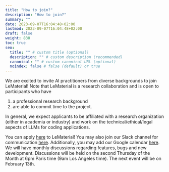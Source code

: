 ```yaml
---
title: "How to join?"
description: "How to join?"
summary: ""
date: 2023-09-07T16:04:48+02:00
lastmod: 2023-09-07T16:04:48+02:00
draft: false
weight: 830
toc: true
seo:
  title: "" # custom title (optional)
  description: "" # custom description (recommended)
  canonical: "" # custom canonical URL (optional)
  noindex: false # false (default) or true
---
```


We are excited to invite AI practitioners from diverse backgrounds to join LeMaterial! Note that LeMaterial is a research collaboration and is open to participants who have

1. a professional research background
2. are able to commit time to the project.

In general, we expect applicants to be affiliated with a research organization (either in academia or industry) and work on the technical/ethical/legal aspects of LLMs for coding applications.

You can apply [here](https://forms.gle/KvZLmo12Ps7252gi9) to LeMaterial! You may also join our Slack channel for communication [here](https://join.slack.com/t/lematerial/shared_invite/zt-2ympg7n9w-2JlSYfNqE7e6ptsigg6WYQ). Additionally, you may add our Google calendar [here](https://calendar.google.com/calendar/u/0?cid=Y183NTM1YTFkNGFlNDQxY2I5MGRjMDE5MWIzZjRkNDYyNjVhYzVjOTRmMzk5MjE3MjNkYWMwMTViNzg5NDYyMGQ2QGdyb3VwLmNhbGVuZGFyLmdvb2dsZS5jb20). We will have monthly discussions regarding features, bugs and new development. Discussions will be held on the second Thursday of the Month at 6pm Paris time (9am Los Angeles time). The next event will be on February 13th.
